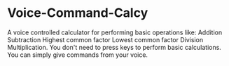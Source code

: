 # Voice-Command-Calcy
A voice controlled calculator for performing basic operations like: 
Addition
Subtraction
Highest common factor
Lowest common factor
Division 
Multiplication. 
You don't need to press keys to perform basic calculations. You can simply give commands from your voice.
